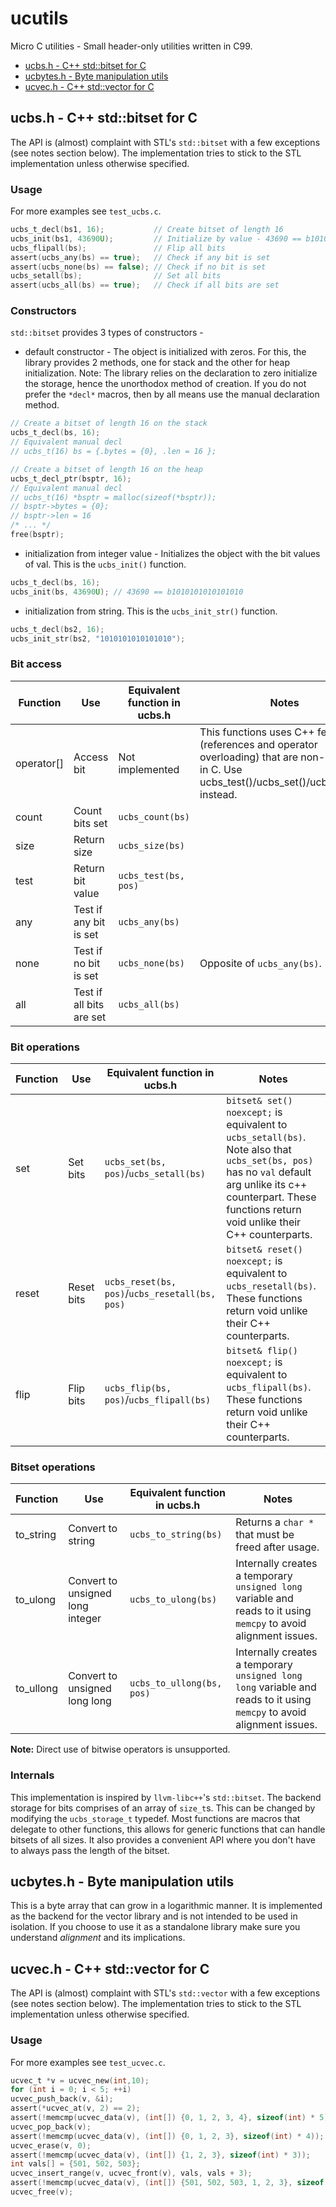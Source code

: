 # ucutils
Micro C utilities - Small header-only utilities written in C99.

* [ucbs.h - C++ std::bitset for C](#ucbsh---c-stdbitset-for-c)
* [ucbytes.h - Byte manipulation utils](#ucbytesh---byte-manipulation-utils)
* [ucvec.h - C++ std::vector for C](#ucvech---c-stdvector-for-c)

## ucbs.h - C++ std::bitset for C
The API is (almost) complaint with STL's `std::bitset` with a few exceptions (see notes section below).
The implementation tries to stick to the STL implementation unless otherwise specified.


### Usage
For more examples see `test_ucbs.c`.
```c
ucbs_t_decl(bs1, 16);           // Create bitset of length 16
ucbs_init(bs1, 43690U);         // Initialize by value - 43690 == b1010101010101010
ucbs_flipall(bs);               // Flip all bits
assert(ucbs_any(bs) == true);   // Check if any bit is set
assert(ucbs_none(bs) == false); // Check if no bit is set
ucbs_setall(bs);                // Set all bits
assert(ucbs_all(bs) == true);   // Check if all bits are set
```


### Constructors
`std::bitset` provides 3 types of constructors -
* default constructor - The object is initialized with zeros.
For this, the library provides 2 methods, one for stack and the other for heap initialization.
Note: The library relies on the declaration to zero initialize the storage, hence the unorthodox method of creation.
If you do not prefer the `*decl*` macros, then by all means use the manual declaration method.
```c
// Create a bitset of length 16 on the stack
ucbs_t_decl(bs, 16);
// Equivalent manual decl
// ucbs_t(16) bs = {.bytes = {0}, .len = 16 };

// Create a bitset of length 16 on the heap
ucbs_t_decl_ptr(bsptr, 16);
// Equivalent manual decl
// ucbs_t(16) *bsptr = malloc(sizeof(*bsptr));
// bsptr->bytes = {0};
// bsptr->len = 16
/* ... */
free(bsptr);
```

* initialization from integer value - Initializes the object with the bit values of val.
This is the `ucbs_init()` function.
```c
ucbs_t_decl(bs, 16);
ucbs_init(bs, 43690U); // 43690 == b1010101010101010
```

* initialization from string. This is the `ucbs_init_str()` function.
```c
ucbs_t_decl(bs2, 16);
ucbs_init_str(bs2, "1010101010101010");
```


### Bit access
| Function   | Use                      | Equivalent function in ucbs.h | Notes                                                                                                                                                |
|------------|--------------------------|-------------------------------|------------------------------------------------------------------------------------------------------------------------------------------------------|
| operator[] | Access bit               | Not implemented               | This functions uses C++ features (references and operator overloading) that are non-existent in C. Use ucbs_test()/ucbs_set()/ucbs_reset() instead.  |
| count      | Count bits set           | `ucbs_count(bs)`              |                                                                                                                                                      |
| size       | Return size              | `ucbs_size(bs)`               |                                                                                                                                                      |
| test       | Return bit value         | `ucbs_test(bs, pos)`          |                                                                                                                                                      |
| any        | Test if any bit is set   | `ucbs_any(bs)`                |                                                                                                                                                      |
| none       | Test if no bit is set    | `ucbs_none(bs)`               | Opposite of `ucbs_any(bs)`.                                                                                                                          |
| all        | Test if all bits are set | `ucbs_all(bs)`                |                                                                                                                                                      |


### Bit operations
| Function | Use        | Equivalent function in ucbs.h                  | Notes                                                                                                                                                                                                            |
|----------|------------|------------------------------------------------|------------------------------------------------------------------------------------------------------------------------------------------------------------------------------------------------------------------|
| set      | Set bits   | `ucbs_set(bs, pos)`/`ucbs_setall(bs)`          | `bitset& set() noexcept;` is equivalent to `ucbs_setall(bs)`. Note also that `ucbs_set(bs, pos)` has no `val` default arg unlike its c++ counterpart. These functions return void unlike their C++ counterparts. |
| reset    | Reset bits | `ucbs_reset(bs, pos)`/`ucbs_resetall(bs, pos)` | `bitset& reset() noexcept;` is equivalent to `ucbs_resetall(bs)`. These functions return void unlike their C++ counterparts.                                                                                     |
| flip     | Flip bits  | `ucbs_flip(bs, pos)`/`ucbs_flipall(bs)`        | `bitset& flip() noexcept;` is equivalent to `ucbs_flipall(bs)`. These functions return void unlike their C++ counterparts.                                                                                       |


### Bitset operations
| Function  | Use                              | Equivalent function in ucbs.h | Notes                                                                                                                  |
|-----------|----------------------------------|-------------------------------|------------------------------------------------------------------------------------------------------------------------|
| to_string | Convert to string                | `ucbs_to_string(bs)`          | Returns a `char *` that must be freed after usage.                                                                     |
| to_ulong  | Convert to unsigned long integer | `ucbs_to_ulong(bs)`           | Internally creates a temporary `unsigned long` variable and reads to it using `memcpy` to avoid alignment issues.      |
| to_ullong | Convert to unsigned long long    | `ucbs_to_ullong(bs, pos)`     | Internally creates a temporary `unsigned long long` variable and reads to it using `memcpy` to avoid alignment issues. |


**Note:** Direct use of bitwise operators is unsupported.


### Internals
This implementation is inspired by `llvm-libc++`'s `std::bitset`.
The backend storage for bits comprises of an array of `size_t`s. This can be changed by modifying the `ucbs_storage_t` typedef.
Most functions are macros that delegate to other functions, this allows for generic functions that can handle bitsets of all sizes.
It also provides a convenient API where you don't have to always pass the length of the bitset.



## ucbytes.h - Byte manipulation utils
This is a byte array that can grow in a logarithmic manner.
It is implemented as the backend for the vector library and is not intended to be used in isolation.
If you choose to use it as a standalone library make sure you understand *alignment* and its implications.



## ucvec.h - C++ std::vector for C
The API is (almost) complaint with STL's `std::vector` with a few exceptions (see notes section below).
The implementation tries to stick to the STL implementation unless otherwise specified.


### Usage
For more examples see `test_ucvec.c`.
```c
ucvec_t *v = ucvec_new(int,10);                                                     // Create vector of ints and reserve space for 10 ints
for (int i = 0; i < 5; ++i)                                                         // Push back 5 ints
ucvec_push_back(v, &i);                                                             // {0, 1, 2, 3, 4}
assert(*ucvec_at(v, 2) == 2);                                                       // Check element at pos 2 is 2
assert(!memcmp(ucvec_data(v), (int[]) {0, 1, 2, 3, 4}, sizeof(int) * 5));           // {0, 1, 2, 3, 4}
ucvec_pop_back(v);                                                                  // Pop back
assert(!memcmp(ucvec_data(v), (int[]) {0, 1, 2, 3}, sizeof(int) * 4));              // {0, 1, 2, 3}
ucvec_erase(v, 0);                                                                  // Erase at pos 0
assert(!memcmp(ucvec_data(v), (int[]) {1, 2, 3}, sizeof(int) * 3));                 // {1, 2, 3}
int vals[] = {501, 502, 503};                                                       // Insert range using array
ucvec_insert_range(v, ucvec_front(v), vals, vals + 3);                              // at front
assert(!memcmp(ucvec_data(v), (int[]) {501, 502, 503, 1, 2, 3}, sizeof(int) * 3));  // {501, 502, 503, 1, 2, 3}
ucvec_free(v);                                                                      // free after use
```
